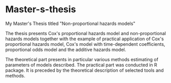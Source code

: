 # Master-s-thesis
My Master's Thesis titled "Non-proportional hazards models"

The thesis presents Cox's proportional hazards model and non-proportional hazards models together with the example of practical application of Cox's proportional hazards model, Cox's model with time-dependent coefficients, proportional odds model and the additive hazards model. 

The theoretical part presents in particular various methods estimating of parameters of models described. The practical part was conducted in R package. It is preceded by the theoretical description of selected tools and methods.

